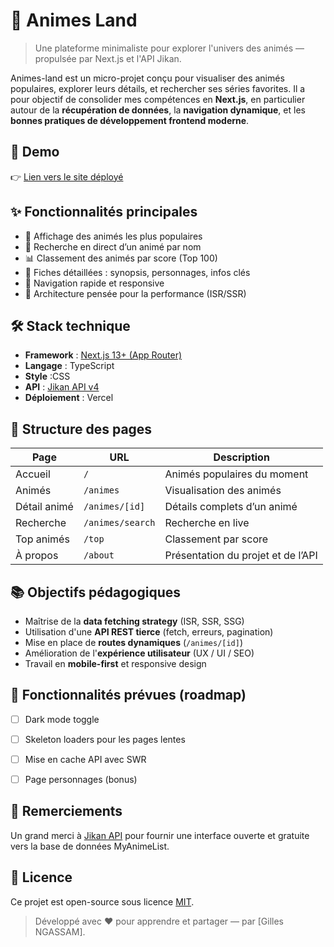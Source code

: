 # 🌸 Animes Land

> Une plateforme minimaliste pour explorer l'univers des animés — propulsée par Next.js et l'API Jikan.

Animes-land est un micro-projet conçu pour visualiser des animés populaires, explorer leurs détails, et rechercher ses séries favorites. Il a pour objectif de consolider mes compétences en **Next.js**, en particulier autour de la **récupération de données**, la **navigation dynamique**, et les **bonnes pratiques de développement frontend moderne**.



## 🚀 Demo

👉 [Lien vers le site déployé](https://animes-land.vercel.app/)


## ✨ Fonctionnalités principales

- 🎥 Affichage des animés les plus populaires
- 🔎 Recherche en direct d’un animé par nom
- 📊 Classement des animés par score (Top 100)
- 📄 Fiches détaillées : synopsis, personnages, infos clés
- 🧭 Navigation rapide et responsive
- 🧠 Architecture pensée pour la performance (ISR/SSR)


## 🛠️ Stack technique

- **Framework** : [Next.js 13+ (App Router)](https://nextjs.org/)
- **Langage** : TypeScript
- **Style** :CSS
- **API** : [Jikan API v4](https://docs.api.jikan.moe/)
- **Déploiement** : Vercel


## 📁 Structure des pages

| Page | URL | Description |
|------|-----|-------------|
| Accueil | `/` | Animés populaires du moment |
| Animés | `/animes` | Visualisation des animés |
| Détail animé | `/animes/[id]` | Détails complets d’un animé |
| Recherche | `/animes/search` | Recherche en live |
| Top animés | `/top` | Classement par score |
| À propos | `/about` | Présentation du projet et de l’API |


## 📚 Objectifs pédagogiques

- Maîtrise de la **data fetching strategy** (ISR, SSR, SSG)
- Utilisation d'une **API REST tierce** (fetch, erreurs, pagination)
- Mise en place de **routes dynamiques** (`/animes/[id]`)
- Amélioration de l'**expérience utilisateur** (UX / UI / SEO)
- Travail en **mobile-first** et responsive design


## 🧪 Fonctionnalités prévues (roadmap)

- [ ] Dark mode toggle
- [ ] Skeleton loaders pour les pages lentes
- [ ] Mise en cache API avec SWR
- [ ] Page personnages (bonus)


## 🙏 Remerciements

Un grand merci à [Jikan API](https://docs.api.jikan.moe/) pour fournir une interface ouverte et gratuite vers la base de données MyAnimeList.


## 📜 Licence

Ce projet est open-source sous licence [MIT](LICENSE).



> Développé avec ❤️ pour apprendre et partager — par [Gilles NGASSAM].
